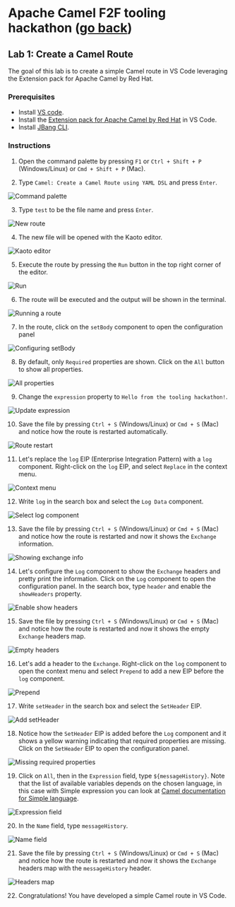 # Apache Camel F2F tooling hackathon ([go back](../README.md))

## Lab 1: Create a Camel Route

The goal of this lab is to create a simple Camel route in VS Code leveraging the Extension pack for Apache Camel by Red Hat.

### Prerequisites

* Install [VS code](https://code.visualstudio.com/docs/setup/setup-overview).
* Install the [Extension pack for Apache Camel by Red Hat](https://marketplace.visualstudio.com/items?itemName=redhat.apache-camel-extension-pack) in VS Code.
* Install [JBang CLI](https://www.jbang.dev/documentation/guide/latest/installation.html).

### Instructions
1. Open the command palette by pressing `F1` or `Ctrl + Shift + P` (Windows/Linux) or `Cmd + Shift + P` (Mac).

2. Type `Camel: Create a Camel Route using YAML DSL` and press `Enter`.

![Command palette](images/command-palette.png)

3. Type `test` to be the file name and press `Enter`.

![New route](images/new-route.png)

4. The new file will be opened with the Kaoto editor.

![Kaoto editor](images/kaoto-editor.png)

5. Execute the route by pressing the `Run` button in the top right corner of the editor.

![Run](images/run.png)

6. The route will be executed and the output will be shown in the terminal.

![Running a route](images/running-a-route.png)

7. In the route, click on the `setBody` component to open the configuration panel

![Configuring setBody](images/configure-set-body.png)

8. By default, only `Required` properties are shown. Click on the `All` button to show all properties.

![All properties](images/all-properties.png)

9. Change the `expression` property to `Hello from the tooling hackathon!`.

![Update expression](images/update-expression.png)

10. Save the file by pressing `Ctrl + S` (Windows/Linux) or `Cmd + S` (Mac) and notice how the route is restarted automatically.

![Route restart](images/route-restart.png)

11. Let's replace the `log` EIP (Enterprise Integration Pattern) with a `log` component. Right-click on the `log` EIP, and select `Replace` in the context menu.

![Context menu](images/context-menu.png)

12. Write `log` in the search box and select the `Log Data` component.

![Select log component](images/log-component.png)

13. Save the file by pressing `Ctrl + S` (Windows/Linux) or `Cmd + S` (Mac) and notice how the route is restarted and now it shows the `Exchange` information.

![Showing exchange info](images/exchange-info.png)

14. Let's configure the `Log` component to show the `Exchange` headers and pretty print the information. Click on the `Log` component to open the configuration panel. In the search box, type `header` and enable the `showHeaders` property.

![Enable show headers](images/enable-show-headers.png)

15. Save the file by pressing `Ctrl + S` (Windows/Linux) or `Cmd + S` (Mac) and notice how the route is restarted and now it shows the empty `Exchange` headers map.

![Empty headers](images/empty-headers.png)

16. Let's add a header to the `Exchange`. Right-click on the `log` component to open the context menu and select `Prepend` to add a new EIP before the `log` component.

![Prepend](images/prepend-step.png)

17. Write `setHeader` in the search box and select the `SetHeader` EIP.

![Add setHeader](images/add-set-header.png)

18. Notice how the `SetHeader` EIP is added before the `Log` component and it shows a yellow warning indicating that required properties are missing. Click on the `SetHeader` EIP to open the configuration panel.

![Missing required properties](images/missing-required-properties.png)

19. Click on `All`, then in the `Expression` field, type `${messageHistory}`. Note that the list of available variables depends on the chosen language, in this case with Simple expression you can look at [Camel documentation for Simple language](https://camel.apache.org/components/4.8.x/languages/simple-language.html).

![Expression field](images/set-header-expression-field.png)

20. In the `Name` field, type `messageHistory`.

![Name field](images/set-header-name-field.png)

21. Save the file by pressing `Ctrl + S` (Windows/Linux) or `Cmd + S` (Mac) and notice how the route is restarted and now it shows the `Exchange` headers map with the `messageHistory` header.

![Headers map](images/populated-headers-map.png)

22. Congratulations! You have developed a simple Camel route in VS Code.
